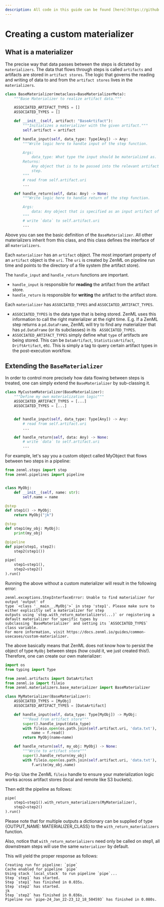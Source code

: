 ```yaml
---
description: All code in this guide can be found [here](https://github.com/zenml-io/zenml/tree/main/examples/custom_materializer).
---
```


# Creating a custom materializer

## What is a materializer

The precise way that data passes between the steps is dictated by `materializers`. The data that flows through steps 
is called `artifacts` and artifacts are stored in `artifact stores`. The logic that governs the reading and writing of 
data to and from the `artifact stores` lives in the `materializers`.

```python
class BaseMaterializer(metaclass=BaseMaterializerMeta):
    """Base Materializer to realize artifact data."""

    ASSOCIATED_ARTIFACT_TYPES = []
    ASSOCIATED_TYPES = []

    def __init__(self, artifact: "BaseArtifact"):
        """Initializes a materializer with the given artifact."""
        self.artifact = artifact

    def handle_input(self, data_type: Type[Any]) -> Any:
        """Write logic here to handle input of the step function.

        Args:
            data_type: What type the input should be materialized as.
        Returns:
            Any object that is to be passed into the relevant artifact in the
            step.
        """
        # read from self.artifact.uri
        ...

    def handle_return(self, data: Any) -> None:
        """Write logic here to handle return of the step function.

        Args:
            data: Any object that is specified as an input artifact of the step.
        """
        # write `data` to self.artifact.uri
        ...
```

Above you can see the basic definition of the `BaseMaterializer`. All other materializers inherit from this class, and 
this class defines the interface of all `materializers`. 

Each `materializer` has an `artifact` object. The most important property of an `artifact` object is the `uri`. The 
`uri` is created by ZenML on pipeline run time and points to the directory of a file system (the artifact store).

The `handle_input` and `handle_return` functions are important. 

- `handle_input` is responsible for **reading** the artifact from the artifact store.
- `handle_return` is responsible for **writing** the artifact to the artifact store.

Each `materializer` has `ASSOCIATED_TYPES` and `ASSOCIATED_ARTIFACT_TYPES`.

- `ASSOCIATED_TYPES` is the data type that is being stored. ZenML uses this information to call the right materializer 
at the right time. E.g. If a ZenML step returns a `pd.DataFrame`, ZenML will try to find any materializer that has 
`pd.DataFrame` (or its subclasses) in its ` ASSOCIATED_TYPES`.
- `ASSOCIATED_ARTIFACT_TYPES` simply define what `type` of artifacts are being stored. This can be `DataArtifact`, 
`StatisticsArtifact`, `DriftArtifact`, etc. This is simply a tag to query certain artifact types in the post-execution 
workflow.

## Extending the `BaseMaterializer`

In order to control more precisely how data flowing between steps is treated, one can simply extend the 
`BaseMaterializer` by sub-classing it.

```python
class MyCustomMaterializer(BaseMaterializer):
    """Define my own materialization logic"""
    ASSOCIATED_ARTIFACT_TYPES = [...]
    ASSOCIATED_TYPES = [...]


    def handle_input(self, data_type: Type[Any]) -> Any:
        # read from self.artifact.uri
        ...

    def handle_return(self, data: Any) -> None:
        # write `data` to self.artifact.uri
        ...
```

For example, let's say you a custom object called MyObject that flows between two steps in a pipeline:

```python
from zenml.steps import step
from zenml.pipelines import pipeline


class MyObj:
    def __init__(self, name: str):
        self.name = name

@step
def step1() -> MyObj:
    return MyObj("jk")

@step
def step1(my_obj: MyObj):
    print(my_obj)

@pipeline
def pipe(step1, step2):
    step2(step1())

pipe(
    step1=step1(), 
    step2=step2()
).run()
```

Running the above without a custom materializer will result in the following error:

```shell
zenml.exceptions.StepInterfaceError: Unable to find materializer for output 'output' of 
type `<class '__main__.MyObj'>` in step 'step1'. Please make sure to either explicitly set a materializer for step 
outputs using `step.with_return_materializers(...)` or registering a default materializer for specific types by 
subclassing `BaseMaterializer` and setting its `ASSOCIATED_TYPES` class variable. 
For more information, visit https://docs.zenml.io/guides/common-usecases/custom-materializer.
```

The above basically means that ZenML does not know how to persist the object of type `MyObj` between steps (how could 
it, we just created this!). Therefore, one can create our own materializer:

```python
import os
from typing import Type

from zenml.artifacts import DataArtifact
from zenml.io import fileio
from zenml.materializers.base_materializer import BaseMaterializer

class MyMaterializer(BaseMaterializer):
    ASSOCIATED_TYPES = [MyObj]
    ASSOCIATED_ARTIFACT_TYPES = [DataArtifact]

    def handle_input(self, data_type: Type[MyObj]) -> MyObj:
        """Read from artifact store"""
        super().handle_input(data_type)
        with fileio.open(os.path.join(self.artifact.uri, 'data.txt'), 'r') as f:
            name = f.read()
        return MyObj(name=name)

    def handle_return(self, my_obj: MyObj) -> None:
        """Write to artifact store"""
        super().handle_return(my_obj)
        with fileio.open(os.path.join(self.artifact.uri, 'data.txt'), 'w') as f:
            f.write(my_obj.name)
```

Pro-tip: Use the ZenML `fileio` handle to ensure your materialization logic works across artifact stores (local and 
remote like S3 buckets).

Then edit the pipeline as follows:

```python
pipe(
    step1=step1().with_return_materializers(MyMaterializer),
    step2=step2()
).run()
```

Please note that for multiple outputs a dictionary can be supplied of type {OUTPUT_NAME: MATERIALIZER_CLASS} to the 
`with_return_materializers` function.

Also, notice that `with_return_materializers` need only be called on step1, all downstream steps will use the same 
`materializer` by default.

This will yield the proper response as follows:

```shell
Creating run for pipeline: `pipe`
Cache enabled for pipeline `pipe`
Using stack `local_stack` to run pipeline `pipe`...
Step `step1` has started.
Step `step1` has finished in 0.035s.
Step `step2` has started.
jk
Step `step2` has finished in 0.036s.
Pipeline run `pipe-24_Jan_22-23_12_18_504593` has finished in 0.080s.
```